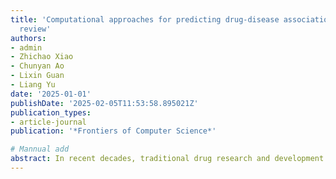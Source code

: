 ```yaml
---
title: 'Computational approaches for predicting drug-disease associations: a comprehensive
  review'
authors:
- admin
- Zhichao Xiao
- Chunyan Ao
- Lixin Guan
- Liang Yu
date: '2025-01-01'
publishDate: '2025-02-05T11:53:58.895021Z'
publication_types:
- article-journal
publication: '*Frontiers of Computer Science*'

# Mannual add
abstract: In recent decades, traditional drug research and development have been facing challenges such as high cost, long timelines, and high risks. To address these issues, many computational approaches have been proposed for predicting the relationship between drugs and diseases through drug repositioning, aiming to reduce the cost, development cycle and risks associated with developing new drugs. Researchers have explored different computational methods to predict drug-disease associations, including drug side effects-disease associations, drug-target associations, and miRNA-disease associations. In this comprehensive review, we focus on recent advances in predicting drug-disease association methods for drug repositioning. We first categorize these methods into several groups, including neural network-based algorithms, matrix-based algorithms, recommendation algorithms, link-based reasoning algorithms, and text mining and semantic reasoning. Then, we compare the prediction performance of existing drug-disease association prediction algorithms. Lastly, we discuss the current challenges and future perspectives in the field of drug-disease associations.
---
```

